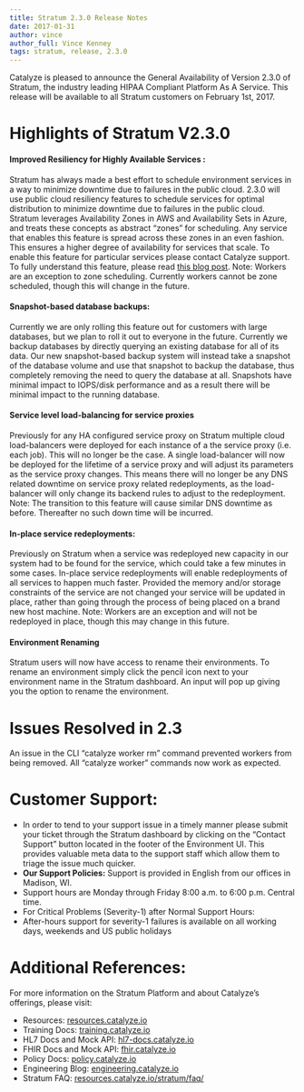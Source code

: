 ```yaml
---
title: Stratum 2.3.0 Release Notes
date: 2017-01-31
author: vince
author_full: Vince Kenney
tags: stratum, release, 2.3.0
---
```


Catalyze is pleased to announce the General Availability of Version 2.3.0 of Stratum, the industry leading HIPAA Compliant Platform As A Service. This release will be available to all Stratum customers on February 1st, 2017.

# Highlights of Stratum V2.3.0

#### Improved Resiliency for Highly Available Services :
Stratum has always made a best effort to schedule environment services in a way to minimize downtime due to failures in the public cloud. 2.3.0 will use public cloud resiliency features to schedule services for optimal distribution to minimize downtime due to failures in the public cloud.  Stratum leverages Availability Zones in AWS and Availability Sets in Azure, and treats these concepts as abstract “zones” for scheduling. Any service that enables this feature is spread across these zones in an even fashion. This ensures a higher degree of availability for services that scale. To enable this feature for particular services please contact Catalyze support. To fully understand this feature, please read [this blog post](/Enhanced-Service-Scheduling-With-Zones.html). Note: Workers are an exception to zone scheduling. Currently workers cannot be zone scheduled, though this will change in the future.

#### Snapshot-based database backups:
Currently we are only rolling this feature out for customers with large databases, but we plan to roll it out to everyone in the future. Currently we backup databases by directly querying an existing database for all of its data. Our new snapshot-based backup system will instead take a snapshot of the database volume and use that snapshot to backup the database, thus completely removing the need to query the database at all. Snapshots have minimal impact to IOPS/disk performance and as a result there will be minimal impact to the running database.

#### Service level load-balancing for service proxies
Previously for any HA configured service proxy on Stratum multiple cloud load-balancers were deployed for each instance of a the service proxy (i.e. each job). This will no longer be the case. A single load-balancer will now be deployed for the lifetime of a service proxy and will adjust its parameters as the service proxy changes. This means there will no longer be any DNS related downtime on service proxy related redeployments, as the load-balancer will only change its backend rules to adjust to the redeployment. Note: The transition to this feature will cause  similar DNS downtime as before. Thereafter no such down time will be incurred.

#### In-place service redeployments:
Previously on Stratum when a service was redeployed new capacity in our system had to be found for the service, which could take a few minutes in some cases. In-place service redeployments will enable redeployments of all services to happen much faster. Provided the memory and/or storage constraints of the service are not changed your service will be updated in place, rather than going through the process of being placed on a brand new host machine. Note: Workers are an exception and will not be redeployed in place, though this may change in this future.

#### Environment Renaming
Stratum users will now have access to rename their environments. To rename an environment simply click the pencil icon next to your environment name in the Stratum dashboard. An input will pop up giving you the option to rename the environment.

# Issues Resolved in 2.3
An issue in the CLI “catalyze worker rm” command prevented workers from being removed. All “catalyze worker” commands now work as expected.

# Customer Support:
- In order to tend to your support issue in a timely manner please submit your ticket through the Stratum dashboard by clicking on the “Contact Support” button located in the footer of the Environment UI. This provides valuable meta data to the support staff which allow them to triage the issue much quicker.
- **Our Support Policies:** Support is provided in English from our offices in Madison, WI.
- Support hours are Monday through Friday 8:00 a.m. to 6:00 p.m. Central time.
- For Critical Problems (Severity-1) after Normal Support Hours:
- After-hours support for severity-1 failures is available on all working days, weekends and US public holidays

# Additional References:

For more information on the Stratum Platform and about Catalyze’s offerings, please visit:

- Resources: [resources.catalyze.io](//resources.catalyze.io)
- Training Docs: [training.catalyze.io](//training.catalyze.io)
- HL7 Docs and Mock API: [hl7-docs.catalyze.io](//hl7-docs.catalyze.io)
- FHIR Docs and Mock API: [fhir.catalyze.io](//fhir.catalyze.io)
- Policy Docs: [policy.catalyze.io](//policy.catalyze.io)
- Engineering Blog: [engineering.catalyze.io](//engineering.catalyze.io)
- Stratum FAQ: [resources.catalyze.io/stratum/faq/](//resources.catalyze.io/stratum/faq/)
